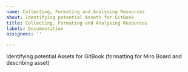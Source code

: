 ```yaml
---
name: Collecting, Formating and Analysing Resources
about: Identifying potential Assets for GitBook
title: Collecting, Formating and Analysing Resources
labels: Documentation
assignees: ''

---
```


Identifying potential Assets for GitBook (formatting for Miro Board and describing asset)
